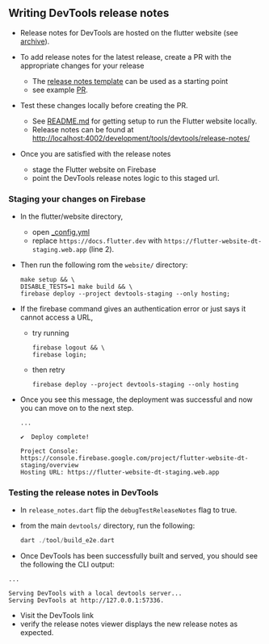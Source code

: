 ## Writing DevTools release notes
- Release notes for DevTools are hosted on the flutter website (see [archive](https://docs.flutter.dev/development/tools/devtools/release-notes)).
- To add release notes for the latest release, create a PR with the appropriate changes for your release
    - The [release notes template](release-notes-template.md) can be used as a starting point
    - see example [PR](https://github.com/flutter/website/pull/6791).

- Test these changes locally before creating the PR.
    - See [README.md](https://github.com/flutter/website/blob/main/README.md)
for getting setup to run the Flutter website locally.
    - Release notes can be found at [http://localhost:4002/development/tools/devtools/release-notes/](http://localhost:4002/development/tools/devtools/release-notes/)

- Once you are satisfied with the release notes
    - stage the Flutter website on Firebase
    - point the DevTools release notes logic to this staged url.

### Staging your changes on Firebase
- In the flutter/website directory,
    - open [_config.yml](https://github.com/flutter/website/blob/main/_config.yml#L2)
    - replace `https://docs.flutter.dev` with `https://flutter-website-dt-staging.web.app` (line 2).

- Then run the following rom the `website/` directory:
    ```shell
    make setup && \
    DISABLE_TESTS=1 make build && \
    firebase deploy --project devtools-staging --only hosting;
    ```

- If the firebase command gives an authentication error or just says it cannot access a URL,
    - try running
        ```shell
        firebase logout && \
        firebase login;
        ```
    - then retry
        ```shell
        firebase deploy --project devtools-staging --only hosting
        ```

- Once you see this message, the deployment was successful and now you can move on to the next step.
    ```
    ...

    ✔  Deploy complete!

    Project Console: https://console.firebase.google.com/project/flutter-website-dt-staging/overview
    Hosting URL: https://flutter-website-dt-staging.web.app
    ```

### Testing the release notes in DevTools
- In `release_notes.dart` flip the `debugTestReleaseNotes` flag to true. 

- from the main `devtools/` directory, run the following:
    ```dart
    dart ./tool/build_e2e.dart
    ```

- Once DevTools has been successfully built and served, you should see the following the CLI output:
```
...

Serving DevTools with a local devtools server...
Serving DevTools at http://127.0.0.1:57336.
```

- Visit the DevTools link
- verify the release notes viewer displays the new release notes as expected.


